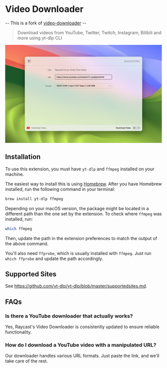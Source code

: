 # Video Downloader
-- This is a fork of [video-downloader](https://github.com/raycast/extensions/tree/d860cced6e0e70dd08e42ab4b812e98c30ced567/extensions/video-downloader/) --
> Download videos from YouTube, Twitter, Twitch, Instagram, Bilibili and more using yt-dlp CLI

![video-downloader-1.png](metadata%2Fvideo-downloader-1.png)

## Installation

To use this extension, you must have `yt-dlp` and `ffmpeg` installed on your machine.

The easiest way to install this is using [Homebrew](https://brew.sh/). After you have Homebrew installed, run the
following command in your terminal:

```bash
brew install yt-dlp ffmpeg
```

Depending on your macOS version, the package might be located in a different path than the one set by the extension. To
check where `ffmpeg` was installed, run:

```bash
which ffmpeg
```

Then, update the path in the extension preferences to match the output of the above command.

You'll also need `ffprobe`, which is usually installed with `ffmpeg`. Just run `which ffprobe` and update the path
accordingly.

## Supported Sites

See <https://github.com/yt-dlp/yt-dlp/blob/master/supportedsites.md>.

## **FAQs**

### **Is there a YouTube downloader that actually works?**

Yes, Raycast's Video Downloader is consistently updated to ensure reliable functionality.

<!--
### **Can I download clips from YouTube?**

Absolutely\! Our extension supports downloading full videos, clips, and even YouTube Shorts.
-->

### **How do I download a YouTube video with a manipulated URL?**

Our downloader handles various URL formats. Just paste the link, and we'll take care of the rest.
